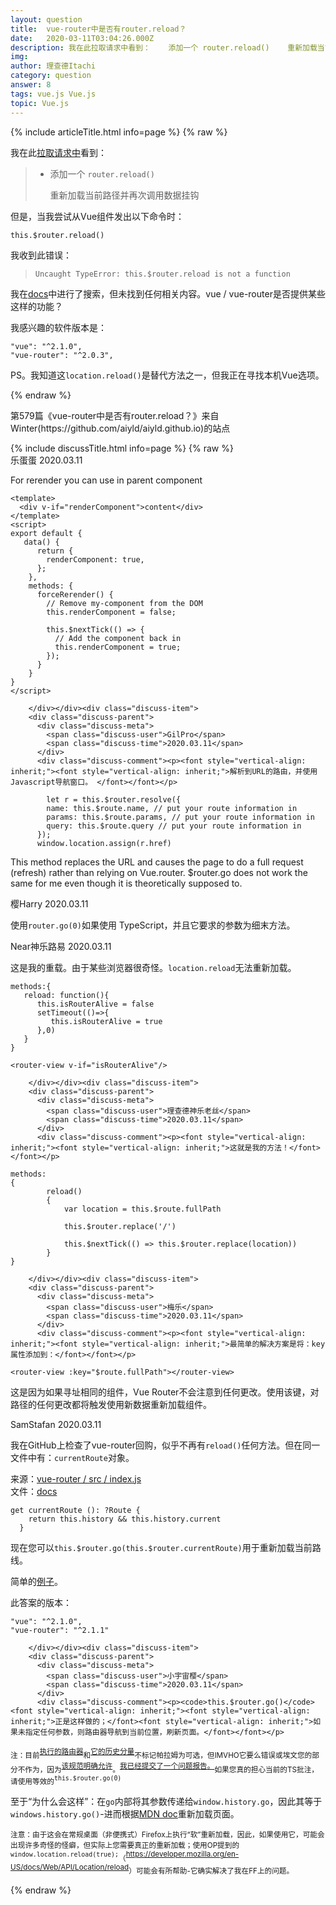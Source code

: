 ```yaml
---
layout: question
title:  vue-router中是否有router.reload？
date:   2020-03-11T03:04:26.000Z
description: 我在此拉取请求中看到：    添加一个 router.reload()    重新加载当前路径并再次调用数据挂钩  但是，当我尝试从V...
img: 
author: 理查德Itachi
category: question
answer: 8
tags: vue.js Vue.js
topic: Vue.js
---
```

<div class="article-root">
  <div class="article">
    {% include articleTitle.html info=page %}
    {% raw %}
    <div class="article-content"><p><font style="vertical-align: inherit;"><font style="vertical-align: inherit;">我在此</font></font><a href="https://github.com/vuejs/vue-router/pull/442" rel="noreferrer"><font style="vertical-align: inherit;"><font style="vertical-align: inherit;">拉取请求中</font></font></a><font style="vertical-align: inherit;"><font style="vertical-align: inherit;">看到</font><font style="vertical-align: inherit;">：</font></font></p>

<blockquote>
  <ul>
  <li><p><font style="vertical-align: inherit;"><font style="vertical-align: inherit;">添加一个 </font></font><code>router.reload()</code></p>
  
  <p><font style="vertical-align: inherit;"><font style="vertical-align: inherit;">重新加载当前路径并再次调用数据挂钩</font></font></p></li>
  </ul>
</blockquote>

<p><font style="vertical-align: inherit;"><font style="vertical-align: inherit;">但是，当我尝试从Vue组件发出以下命令时： </font></font></p>

<pre><code>this.$router.reload()
</code></pre>

<p><font style="vertical-align: inherit;"><font style="vertical-align: inherit;">我收到此错误：</font></font></p>

<blockquote>
  <p><code>Uncaught TypeError: this.$router.reload is not a function</code></p>
</blockquote>

<p><font style="vertical-align: inherit;"><font style="vertical-align: inherit;">我在</font></font><a href="https://router.vuejs.org/en/api/router-link.html?q=reload" rel="noreferrer"><font style="vertical-align: inherit;"><font style="vertical-align: inherit;">docs</font></font></a><font style="vertical-align: inherit;"><font style="vertical-align: inherit;">中进行了搜索</font><font style="vertical-align: inherit;">，但未找到任何相关内容。</font><font style="vertical-align: inherit;">vue / vue-router是否提供某些这样的功能？</font></font></p>

<p><font style="vertical-align: inherit;"><font style="vertical-align: inherit;">我感兴趣的软件版本是：</font></font></p>

<pre><code>"vue": "^2.1.0",<font></font>
"vue-router": "^2.0.3",<font></font>
</code></pre>

<p><font style="vertical-align: inherit;"><font style="vertical-align: inherit;">PS。</font><font style="vertical-align: inherit;">我知道这</font></font><code>location.reload()</code><font style="vertical-align: inherit;"><font style="vertical-align: inherit;">是替代方法之一，但我正在寻找本机Vue选项。</font></font></p></div>
    {% endraw %}
  </div>
  <p class="winter_mark">第579篇《vue-router中是否有router.reload？》来自Winter(https://github.com/aiyld/aiyld.github.io)的站点</p>
  <div class="discuss-wrapper">
    {% include discussTitle.html info=page %}
    {% raw %}
    <div class="discuss-list">
    <div class="discuss-item">
        <div class="discuss-parent">
          <div class="discuss-meta">
            <span class="discuss-user">乐蛋蛋</span>
            <span class="discuss-time">2020.03.11</span>
          </div>
          <div class="discuss-comment"><p>For rerender you can use in parent component</p>

<pre><code>&lt;template&gt;<font></font>
  &lt;div v-if="renderComponent"&gt;content&lt;/div&gt;<font></font>
&lt;/template&gt;<font></font>
&lt;script&gt;<font></font>
export default {<font></font>
   data() {<font></font>
      return {<font></font>
        renderComponent: true,<font></font>
      };<font></font>
    },<font></font>
    methods: {<font></font>
      forceRerender() {<font></font>
        // Remove my-component from the DOM<font></font>
        this.renderComponent = false;<font></font>
<font></font>
        this.$nextTick(() =&gt; {<font></font>
          // Add the component back in<font></font>
          this.renderComponent = true;<font></font>
        });<font></font>
      }<font></font>
    }<font></font>
}<font></font>
&lt;/script&gt;<font></font>
</code></pre></div>
        </div></div><div class="discuss-item">
        <div class="discuss-parent">
          <div class="discuss-meta">
            <span class="discuss-user">GilPro</span>
            <span class="discuss-time">2020.03.11</span>
          </div>
          <div class="discuss-comment"><p><font style="vertical-align: inherit;"><font style="vertical-align: inherit;">解析到URL的路由，并使用Javascript导航窗口。 </font></font></p>

<p></p><div class="snippet" data-lang="js" data-hide="false" data-console="true" data-babel="false">
<div class="snippet-code">
<pre class="snippet-code-js lang-js prettyprint-override"><code>        let r = this.$router.resolve({<font></font>
        name: this.$route.name, // put your route information in<font></font>
        params: this.$route.params, // put your route information in<font></font>
        query: this.$route.query // put your route information in<font></font>
      });<font></font>
      window.location.assign(r.href)</code></pre>
</div>
</div>
<p></p>

<p>This method replaces the URL and causes the page to do a full request (refresh) rather than relying on Vue.router. $router.go does not work the same for me even though it is theoretically supposed to.</p></div>
        </div></div><div class="discuss-item">
        <div class="discuss-parent">
          <div class="discuss-meta">
            <span class="discuss-user">樱Harry</span>
            <span class="discuss-time">2020.03.11</span>
          </div>
          <div class="discuss-comment"><p><font style="vertical-align: inherit;"><font style="vertical-align: inherit;">使用</font></font><code>router.go(0)</code><font style="vertical-align: inherit;"><font style="vertical-align: inherit;">如果使用 TypeScript，并且它要求的参数为细末方法。</font></font></p></div>
        </div></div><div class="discuss-item">
        <div class="discuss-parent">
          <div class="discuss-meta">
            <span class="discuss-user">Near神乐路易</span>
            <span class="discuss-time">2020.03.11</span>
          </div>
          <div class="discuss-comment"><p><font style="vertical-align: inherit;"><font style="vertical-align: inherit;">这是我的重载。</font><font style="vertical-align: inherit;">由于某些浏览器很奇怪。</font></font><code>location.reload</code><font style="vertical-align: inherit;"><font style="vertical-align: inherit;">无法重新加载。</font></font></p>

<pre><code>methods:{<font></font>
   reload: function(){<font></font>
      this.isRouterAlive = false<font></font>
      setTimeout(()=&gt;{<font></font>
         this.isRouterAlive = true<font></font>
      },0)<font></font>
   }<font></font>
}<font></font>
</code></pre>

<pre><code>&lt;router-view v-if="isRouterAlive"/&gt;
</code></pre></div>
        </div></div><div class="discuss-item">
        <div class="discuss-parent">
          <div class="discuss-meta">
            <span class="discuss-user">理查德神乐老丝</span>
            <span class="discuss-time">2020.03.11</span>
          </div>
          <div class="discuss-comment"><p><font style="vertical-align: inherit;"><font style="vertical-align: inherit;">这就是我的方法！</font></font></p>

<pre><code>methods:<font></font>
{<font></font>
        reload()<font></font>
        {<font></font>
            var location = this.$route.fullPath<font></font>
<font></font>
            this.$router.replace('/')<font></font>
<font></font>
            this.$nextTick(() =&gt; this.$router.replace(location))<font></font>
        }<font></font>
}<font></font>
</code></pre></div>
        </div></div><div class="discuss-item">
        <div class="discuss-parent">
          <div class="discuss-meta">
            <span class="discuss-user">梅乐</span>
            <span class="discuss-time">2020.03.11</span>
          </div>
          <div class="discuss-comment"><p><font style="vertical-align: inherit;"><font style="vertical-align: inherit;">最简单的解决方案是将：key属性添加到：</font></font></p>

<pre><code>&lt;router-view :key="$route.fullPath"&gt;&lt;/router-view&gt;
</code></pre>

<p><font style="vertical-align: inherit;"><font style="vertical-align: inherit;">这是因为如果寻址相同的组件，Vue Router不会注意到任何更改。</font><font style="vertical-align: inherit;">使用该键，对路径的任何更改都将触发使用新数据重新加载组件。</font></font></p></div>
        </div></div><div class="discuss-item">
        <div class="discuss-parent">
          <div class="discuss-meta">
            <span class="discuss-user">SamStafan</span>
            <span class="discuss-time">2020.03.11</span>
          </div>
          <div class="discuss-comment"><p><font style="vertical-align: inherit;"><font style="vertical-align: inherit;">我在GitHub上检查了vue-router回购，似乎不再有</font></font><code>reload()</code><font style="vertical-align: inherit;"><font style="vertical-align: inherit;">任何方法。</font><font style="vertical-align: inherit;">但在同一文件中有：</font></font><code>currentRoute</code><font style="vertical-align: inherit;"><font style="vertical-align: inherit;">对象。</font></font></p>

<p><font style="vertical-align: inherit;"><font style="vertical-align: inherit;">来源：</font></font><a href="https://github.com/vuejs/vue-router/blob/dev/src/index.js#L79" rel="noreferrer"><font style="vertical-align: inherit;"><font style="vertical-align: inherit;">vue-router / src / index.js</font></font></a> <br><font style="vertical-align: inherit;"><font style="vertical-align: inherit;"> 
文件：</font></font><a href="https://github.com/vuejs/vue-router/blob/8bdabc772065fbcba9c59318f07c09bf45769c12/docs/en/api/router-instance.md#routercurrentroute" rel="noreferrer"><font style="vertical-align: inherit;"><font style="vertical-align: inherit;">docs</font></font></a></p>

<pre><code>get currentRoute (): ?Route {<font></font>
    return this.history &amp;&amp; this.history.current<font></font>
  }<font></font>
</code></pre>

<p><font style="vertical-align: inherit;"><font style="vertical-align: inherit;">现在您可以</font></font><code>this.$router.go(this.$router.currentRoute)</code><font style="vertical-align: inherit;"><font style="vertical-align: inherit;">用于重新加载当前路线。</font></font></p>

<p><font style="vertical-align: inherit;"><font style="vertical-align: inherit;">简单的</font></font><a href="http://codepen.io/anon/pen/eBaEPw" rel="noreferrer"><font style="vertical-align: inherit;"><font style="vertical-align: inherit;">例子</font></font></a><font style="vertical-align: inherit;"><font style="vertical-align: inherit;">。</font></font></p>

<p><font style="vertical-align: inherit;"><font style="vertical-align: inherit;">此答案的版本：</font></font></p>

<pre><code>"vue": "^2.1.0",<font></font>
"vue-router": "^2.1.1"<font></font>
</code></pre></div>
        </div></div><div class="discuss-item">
        <div class="discuss-parent">
          <div class="discuss-meta">
            <span class="discuss-user">小宇宙樱</span>
            <span class="discuss-time">2020.03.11</span>
          </div>
          <div class="discuss-comment"><p><code>this.$router.go()</code><font style="vertical-align: inherit;"><font style="vertical-align: inherit;">正是这样做的；</font><font style="vertical-align: inherit;">如果未指定任何参数，则路由器导航到当前位置，刷新页面。</font></font></p>

<p><sub><font style="vertical-align: inherit;"><font style="vertical-align: inherit;">注：目前</font></font><a href="http://github.com/vuejs/vue-router/blob/dev/src/index.js#L175" rel="noreferrer"><font style="vertical-align: inherit;"><font style="vertical-align: inherit;">执行的路由器</font></font></a><font style="vertical-align: inherit;"><font style="vertical-align: inherit;">和</font></font><a href="http://github.com/vuejs/vue-router/blob/dev/src/history/html5.js#L40" rel="noreferrer"><font style="vertical-align: inherit;"><font style="vertical-align: inherit;">它的历史分量</font></font></a><font style="vertical-align: inherit;"><font style="vertical-align: inherit;">不标记帕拉姆为可选，但IMVHO它要么错误或埃文您的部分不作为，因为</font></font><a href="http://developer.mozilla.org/en-US/docs/Web/API/History/go#Parameters" rel="noreferrer"><font style="vertical-align: inherit;"><font style="vertical-align: inherit;">该规范明确允许</font></font></a><font style="vertical-align: inherit;"><font style="vertical-align: inherit;">。</font></font><a href="http://github.com/vuejs/vue-router/issues/3065" rel="noreferrer"><font style="vertical-align: inherit;"><font style="vertical-align: inherit;">我已经提交了一个问题报告。</font></font></a><font style="vertical-align: inherit;"><font style="vertical-align: inherit;">如果您真的担心当前的TS批注，请使用等效的</font></font><code>this.$router.go(0)</code></sub></p>

<p><font style="vertical-align: inherit;"><font style="vertical-align: inherit;">至于“为什么会这样”：在</font></font><code>go</code><font style="vertical-align: inherit;"><font style="vertical-align: inherit;">内部将其参数传递给</font></font><code>window.history.go</code><font style="vertical-align: inherit;"><font style="vertical-align: inherit;">，因此其等于</font></font><code>windows.history.go()</code><font style="vertical-align: inherit;"><font style="vertical-align: inherit;">-进而根据</font></font><a href="https://developer.mozilla.org/en-US/docs/Web/API/History" rel="noreferrer"><font style="vertical-align: inherit;"><font style="vertical-align: inherit;">MDN doc</font></font></a><font style="vertical-align: inherit;"><font style="vertical-align: inherit;">重新加载页面</font><font style="vertical-align: inherit;">。</font></font></p>

<p><sub><font style="vertical-align: inherit;"><font style="vertical-align: inherit;">注意：由于这会在常规桌面（非便携式）Firefox上执行“软”重新加载，因此，如果使用它，可能会出现许多奇怪的怪癖，但实际上您需要真正的重新加载；</font><font style="vertical-align: inherit;">使用</font><font style="vertical-align: inherit;">OP提到</font><font style="vertical-align: inherit;">的</font></font><code>window.location.reload(true);</code><font style="vertical-align: inherit;"><font style="vertical-align: inherit;">（</font></font><a href="https://developer.mozilla.org/en-US/docs/Web/API/Location/reload" rel="noreferrer"><font style="vertical-align: inherit;"><font style="vertical-align: inherit;">https://developer.mozilla.org/en-US/docs/Web/API/Location/reload</font></font></a><font style="vertical-align: inherit;"><font style="vertical-align: inherit;">）可能会有所帮助-它确实解决了我在FF上的问题。</font></font></sub></p></div>
        </div></div>
    </div>
    {% endraw %}
  </div>
<div>
